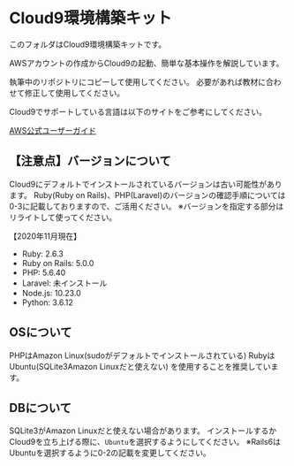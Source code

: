 # Cloud9環境構築キット

このフォルダはCloud9環境構築キットです。

AWSアカウントの作成からCloud9の起動、簡単な基本操作を解説しています。

執筆中のリポジトリにコピーして使用してください。
必要があれば教材に合わせて修正して使用してください。

Cloud9でサポートしている言語は以下のサイトをご参考にしてください。

[AWS公式ユーザーガイド](https://docs.aws.amazon.com/cloud9/latest/user-guide/language-support.html)

## 【注意点】バージョンについて

Cloud9にデフォルトでインストールされているバージョンは古い可能性があります。
Ruby(Ruby on Rails)、PHP(Laravel)のバージョンの確認手順については0-3に記載しておりますので、ご活用ください。
※バージョンを指定する部分はリライトして使ってください。

【2020年11月現在】
- Ruby: 2.6.3
- Ruby on Rails: 5.0.0
- PHP: 5.6.40 
- Laravel: 未インストール
- Node.js: 10.23.0
- Python: 3.6.12

## OSについて
PHPはAmazon Linux(sudoがデフォルトでインストールされている)
RubyはUbuntu(SQLite3Amazon Linuxだと使えない)
を使用することを推奨しています。

## DBについて
SQLite3がAmazon Linuxだと使えない場合があります。
インストールするかCloud9を立ち上げる際に、`Ubuntu`を選択するようにしてください。
※Rails6はUbuntuを選択するように0-2の記載を変更してください。

